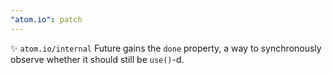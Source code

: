 ```yaml
---
"atom.io": patch
---
```


✨ `atom.io/internal` Future gains the `done` property, a way to synchronously observe whether it should still be `use()`-d.
